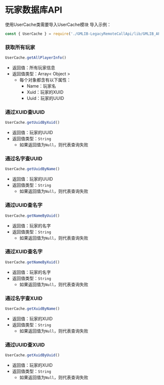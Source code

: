 # 玩家数据库API

使用UserCache类需要导入UserCache模块
导入示例：
```javascript
const { UserCache } = require('./GMLIB-LegacyRemoteCallApi/lib/GMLIB_API-JS');
```

### 获取所有玩家
```javascript
UserCache.getAllPlayerInfo()
```
- 返回值：所有玩家信息
- 返回值类型：Array< Object >
    - 每个对象都含有以下属性：
        - Name：玩家名
        - Xuid：玩家的XUID
        - Uuid：玩家的UUID


### 通过XUID查UUID
```javascript
UserCache.getUuidByXuid()
```
- 返回值：玩家的UUID
- 返回值类型：`String`
    - 如果返回值为`Null`，则代表查询失败

### 通过名字查UUID
```javascript
UserCache.getUuidByName()
```
- 返回值：玩家的UUID
- 返回值类型：`String`
    - 如果返回值为`Null`，则代表查询失败

### 通过UUID查名字
```javascript
UserCache.getNameByUuid()
```
- 返回值：玩家的名字
- 返回值类型：`String`
    - 如果返回值为`Null`，则代表查询失败

### 通过XUID查名字
```javascript
UserCache.getNameByXuid()
```
- 返回值：玩家的名字
- 返回值类型：`String`
    - 如果返回值为`Null`，则代表查询失败

### 通过名字查XUID
```javascript
UserCache.getXuidByName()
```
- 返回值：玩家的XUID
- 返回值类型：`String`
    - 如果返回值为`Null`，则代表查询失败

### 通过UUID查XUID
```javascript
UserCache.getXuidByUuid()
```
- 返回值：玩家的XUID
- 返回值类型：`String`
    - 如果返回值为`Null`，则代表查询失败